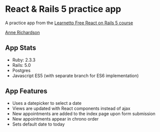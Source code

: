 # React & Rails 5 practice app

A practice app from the [Learnetto Free React on Rails 5 course](https://learnetto.com/tutorials/installation-and-setup-of-rails-5-app-with-react-rails-gem)

[Anne Richardson](https://github.com/lortza)

## App Stats

* Ruby: 2.3.3
* Rails: 5.0
* Postgres
* Javascript ES5 (with separate branch for ES6 implementation)

## App Features

- Uses a datepicker to select a date
- Views are updated with React components instead of ajax
- New appointments are added to the index page upon form submission
- New appointments appear in chrono order
- Sets default date to today

